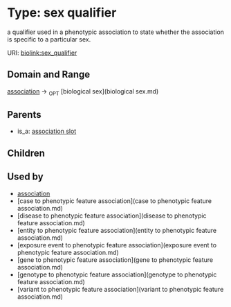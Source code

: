 
# Type: sex qualifier


a qualifier used in a phenotypic association to state whether the association is specific to a particular sex.

URI: [biolink:sex_qualifier](https://w3id.org/biolink/vocab/sex_qualifier)


## Domain and Range

[association](association.md) ->  <sub>OPT</sub> [biological sex](biological sex.md)

## Parents

 *  is_a: [association slot](association_slot.md)

## Children


## Used by

 * [association](association.md)
 * [case to phenotypic feature association](case to phenotypic feature association.md)
 * [disease to phenotypic feature association](disease to phenotypic feature association.md)
 * [entity to phenotypic feature association](entity to phenotypic feature association.md)
 * [exposure event to phenotypic feature association](exposure event to phenotypic feature association.md)
 * [gene to phenotypic feature association](gene to phenotypic feature association.md)
 * [genotype to phenotypic feature association](genotype to phenotypic feature association.md)
 * [variant to phenotypic feature association](variant to phenotypic feature association.md)
